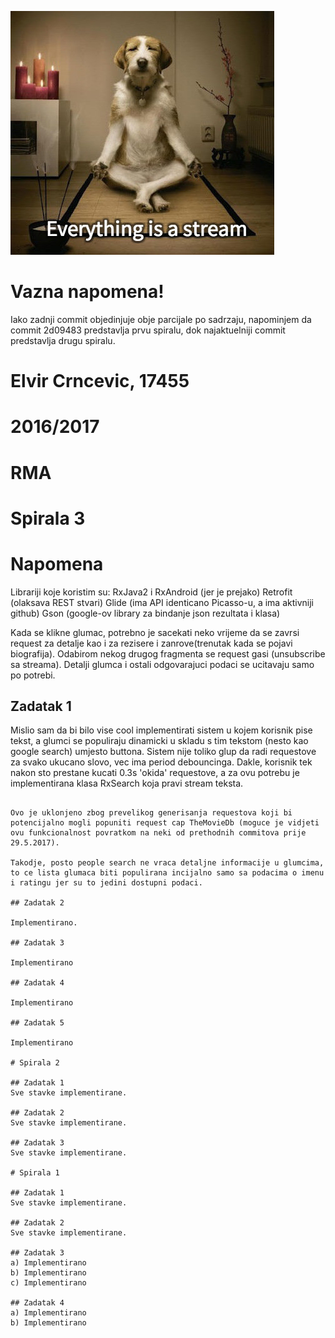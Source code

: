 ![some caption](everything.jpg)

# Vazna napomena!
Iako zadnji commit objedinjuje obje parcijale po sadrzaju, napominjem da commit 2d09483 predstavlja prvu spiralu, dok najaktuelniji commit predstavlja drugu spiralu.

# Elvir Crncevic, 17455
# 2016/2017
# RMA

# Spirala 3

# Napomena
Librariji koje koristim su:
    RxJava2 i RxAndroid (jer je prejako)
    Retrofit (olaksava REST stvari)
    Glide (ima API identicano Picasso-u, a ima aktivniji github)
    Gson (google-ov library za bindanje json rezultata i klasa)

Kada se klikne glumac, potrebno je sacekati neko vrijeme da se zavrsi request za detalje kao i za rezisere i zanrove(trenutak kada se pojavi biografija). Odabirom nekog drugog fragmenta se request gasi (unsubscribe sa streama). Detalji glumca i ostali odgovarajuci podaci se ucitavaju samo po potrebi.

## Zadatak 1
Mislio sam da bi bilo vise cool implementirati sistem u kojem korisnik pise tekst, a glumci se populiraju dinamicki u skladu s tim tekstom (nesto kao google search) umjesto buttona. Sistem nije toliko glup da radi requestove za svako ukucano slovo, vec ima period debouncinga. Dakle, korisnik tek nakon sto prestane kucati 0.3s 'okida' requestove, a za ovu potrebu je implementirana klasa RxSearch koja pravi stream teksta.

~~~Dalje sam primjetio da theMovieDB pri searchu vraca doslovno sve ljude, bili oni glumci ili ne. Iako ovaj dio nije bio potreban, za svaku pojedinacnu osobu radim zaseban request u kojem dobijam listu projekata na kojim je radila preko person/{person_id}/movie_credits endpointa. Magicna formula za ovaj problem u rxjavi je flatMap + toList (jer moram sacekati da dobijem sve MovieCredits DTO-ove) + zipWith (da spojim rezultat pretrage i movie credite) + subscribe i switchMap za mapiranje text searcha i rezultata people search endpointa. Bitno je napomenuti da se pretraga okida tek kada korisnik unese barem 3.~~~

Ovo je uklonjeno zbog prevelikog generisanja requestova koji bi potencijalno mogli popuniti request cap TheMovieDb (moguce je vidjeti ovu funkcionalnost povratkom na neki od prethodnih commitova prije 29.5.2017).

Takodje, posto people search ne vraca detaljne informacije u glumcima, to ce lista glumaca biti populirana incijalno samo sa podacima o imenu i ratingu jer su to jedini dostupni podaci.

## Zadatak 2

Implementirano.

## Zadatak 3

Implementirano

## Zadatak 4

Implementirano

## Zadatak 5

Implementirano

# Spirala 2

## Zadatak 1
Sve stavke implementirane.

## Zadatak 2
Sve stavke implementirane.

## Zadatak 3
Sve stavke implementirane.

# Spirala 1

## Zadatak 1
Sve stavke implementirane.

## Zadatak 2
Sve stavke implementirane.

## Zadatak 3
a) Implementirano
b) Implementirano
c) Implementirano

## Zadatak 4
a) Implementirano
b) Implementirano


